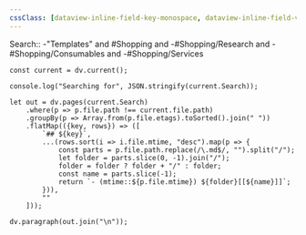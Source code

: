 ```yaml
---
cssClass: [dataview-inline-field-key-monospace, dataview-inline-field-value-monospace, dataview-inline-field-standalone-monospace]
---
```


Search:: -"Templates" and #Shopping and -#Shopping/Research and -#Shopping/Consumables and -#Shopping/Services

```dataviewjs
const current = dv.current();

console.log("Searching for", JSON.stringify(current.Search));

let out = dv.pages(current.Search)
	.where(p => p.file.path !== current.file.path)
	.groupBy(p => Array.from(p.file.etags).toSorted().join(" "))
	.flatMap(({key, rows}) => ([
		`## ${key}`,
		...(rows.sort(i => i.file.mtime, "desc").map(p => {
			const parts = p.file.path.replace(/\.md$/, "").split("/");
			let folder = parts.slice(0, -1).join("/");
			folder = folder ? folder + "/" : folder;
			const name = parts.slice(-1);
			return `- (mtime::${p.file.mtime}) ${folder}[[${name}]]`;
		})),
		""
	]));

dv.paragraph(out.join("\n"));

```
